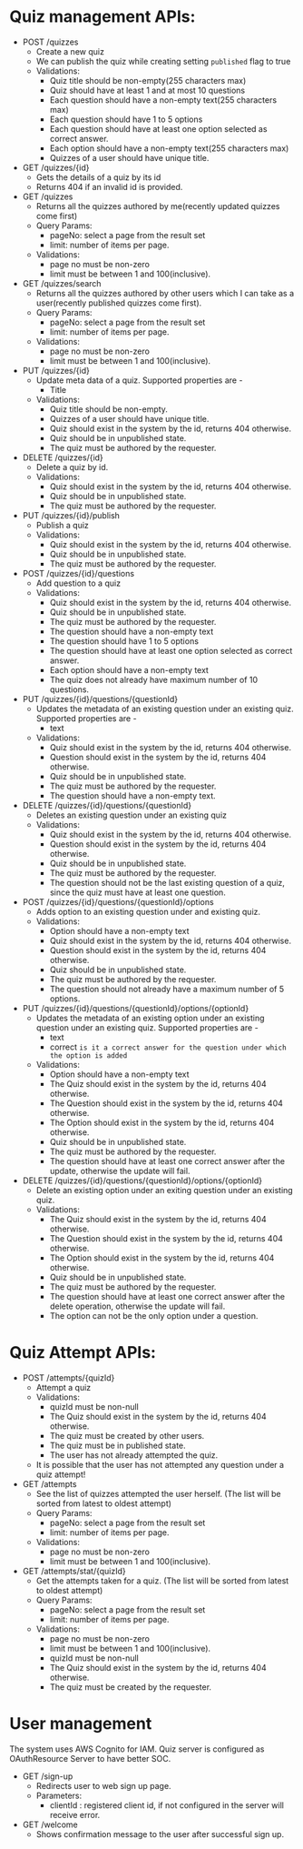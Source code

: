 # Quiz management APIs:
- POST /quizzes
    - Create a new quiz
    - We can publish the quiz while creating setting `published` flag to true
    - Validations:
        - Quiz title should be non-empty(255 characters max)
        - Quiz should have at least 1 and at most 10 questions
        - Each question should have a non-empty text(255 characters max)
        - Each question should have 1 to 5 options
        - Each question should have at least one option selected as correct answer.
        - Each option should have a non-empty text(255 characters max)
        - Quizzes of a user should have unique title.
- GET /quizzes/{id}
    - Gets the details of a quiz by its id
    - Returns 404 if an invalid id is provided.
- GET /quizzes
    - Returns all the quizzes authored by me(recently updated quizzes come first)
    - Query Params:
        - pageNo: select a page from the result set
        - limit: number of items per page.
    - Validations:
        - page no must be non-zero
        - limit must be between 1 and 100(inclusive).
- GET /quizzes/search
    - Returns all the quizzes authored by other users which I can take as a user(recently published quizzes come first).
    - Query Params:
        - pageNo: select a page from the result set
        - limit: number of items per page.
    - Validations:
        - page no must be non-zero
        - limit must be between 1 and 100(inclusive).
- PUT /quizzes/{id}
    - Update meta data of a quiz. Supported properties are -
        - Title
    - Validations:
        - Quiz title should be non-empty.
        - Quizzes of a user should have unique title.
        - Quiz should exist in the system by the id, returns 404 otherwise.
        - Quiz should be in unpublished state.
        - The quiz must be authored by the requester.
- DELETE /quizzes/{id}
    - Delete a quiz by id.
    - Validations:
        - Quiz should exist in the system by the id, returns 404 otherwise.
        - Quiz should be in unpublished state.
        - The quiz must be authored by the requester.
- PUT /quizzes/{id}/publish
    - Publish a quiz
    - Validations:
        - Quiz should exist in the system by the id, returns 404 otherwise.
        - Quiz should be in unpublished state.
        - The quiz must be authored by the requester.
- POST /quizzes/{id}/questions
    - Add question to a quiz
    - Validations:
        - Quiz should exist in the system by the id, returns 404 otherwise.
        - Quiz should be in unpublished state.
        - The quiz must be authored by the requester.
        - The question should have a non-empty text
        - The question should have 1 to 5 options
        - The question should have at least one option selected as correct answer.
        - Each option should have a non-empty text
        - The quiz does not already have maximum number of 10 questions.
- PUT /quizzes/{id}/questions/{questionId}
    - Updates the metadata of an existing question under an existing quiz. Supported properties are -
        - text
    - Validations:
        - Quiz should exist in the system by the id, returns 404 otherwise.
        - Question should exist in the system by the id, returns 404 otherwise.
        - Quiz should be in unpublished state.
        - The quiz must be authored by the requester.
        - The question should have a non-empty text.
- DELETE /quizzes/{id}/questions/{questionId}
    - Deletes an existing question under an existing quiz
    - Validations:
        - Quiz should exist in the system by the id, returns 404 otherwise.
        - Question should exist in the system by the id, returns 404 otherwise.
        - Quiz should be in unpublished state.
        - The quiz must be authored by the requester.
        - The question should not be the last existing question of a quiz, since the quiz must have at least one question.
- POST /quizzes/{id}/questions/{questionId}/options
    - Adds option to an existing question under and existing quiz.
    - Validations:
        - Option should have a non-empty text
        - Quiz should exist in the system by the id, returns 404 otherwise.
        - Question should exist in the system by the id, returns 404 otherwise.
        - Quiz should be in unpublished state.
        - The quiz must be authored by the requester.
        - The question should not already have a maximum number of 5 options.
- PUT /quizzes/{id}/questions/{questionId}/options/{optionId}
    - Updates the metadata of an existing option under an existing question under an existing quiz. Supported properties are -
        - text
        - correct `is it a correct answer for the question under which the option is added`
    - Validations:
        - Option should have a non-empty text
        - The Quiz should exist in the system by the id, returns 404 otherwise.
        - The Question should exist in the system by the id, returns 404 otherwise.
        - The Option should exist in the system by the id, returns 404 otherwise.
        - Quiz should be in unpublished state.
        - The quiz must be authored by the requester.
        - The question should have at least one correct answer after the update, otherwise the update will fail.
- DELETE /quizzes/{id}/questions/{questionId}/options/{optionId}
    - Delete an existing option under an exiting question under an existing quiz.
    - Validations:
        - The Quiz should exist in the system by the id, returns 404 otherwise.
        - The Question should exist in the system by the id, returns 404 otherwise.
        - The Option should exist in the system by the id, returns 404 otherwise.
        - Quiz should be in unpublished state.
        - The quiz must be authored by the requester.
        - The question should have at least one correct answer after the delete operation, otherwise the update will fail.
        - The option can not be the only option under a question.
# Quiz Attempt APIs:
- POST /attempts/{quizId}
  - Attempt a quiz
  - Validations:
    - quizId must be non-null
    - The Quiz should exist in the system by the id, returns 404 otherwise.
    - The quiz must be created by other users.
    - The quiz must be in published state.
    - The user has not already attempted the quiz.
  - It is possible that the user has not attempted any question under a quiz attempt!
- GET /attempts
  - See the list of quizzes attempted the user herself. (The list will be sorted from latest to oldest attempt)
  - Query Params:
      - pageNo: select a page from the result set
      - limit: number of items per page.
  - Validations:
      - page no must be non-zero
      - limit must be between 1 and 100(inclusive).
- GET /attempts/stat/{quizId}
  - Get the attempts taken for a quiz. (The list will be sorted from latest to oldest attempt)
  - Query Params:
      - pageNo: select a page from the result set
      - limit: number of items per page.
  - Validations:
    - page no must be non-zero
    - limit must be between 1 and 100(inclusive).
    - quizId must be non-null
    - The Quiz should exist in the system by the id, returns 404 otherwise.
    - The quiz must be created by the requester.
      
# User management
The system uses AWS Cognito for IAM. Quiz server is configured as OAuthResource Server to have better SOC.
- GET /sign-up
  - Redirects user to web sign up page.
  - Parameters:
    - clientId : registered client id, if not configured in the server will receive error.
- GET /welcome
  - Shows confirmation message to the user after successful sign up.